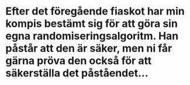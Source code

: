 # Efter det föregående fiaskot har min kompis bestämt sig för att göra sin egna randomiseringsalgoritm. Han påstår att den är säker, men ni får gärna pröva den också för att säkerställa det påståendet...
